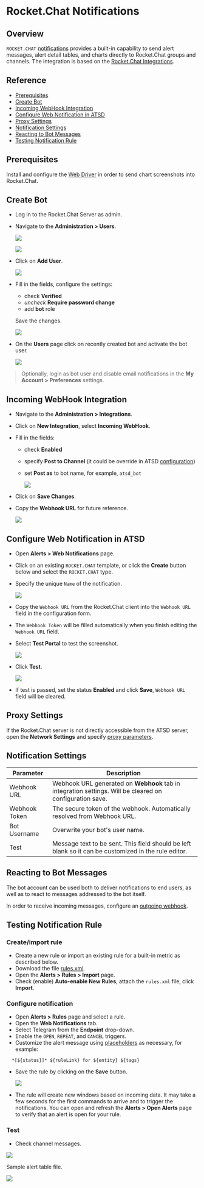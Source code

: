 # Rocket.Chat Notifications

## Overview

`ROCKET.CHAT` [notifications](../web-notifications.md) provides a built-in capability to send alert messages, alert detail tables, and charts directly to Rocket.Chat groups and channels. The integration is based on the [Rocket.Chat Integrations](https://rocket.chat/docs/administrator-guides/integrations/).

## Reference

 * [Prerequisites](#prerequisites)
 * [Create Bot](#create-bot)
 * [Incoming WebHook Integration](#incoming-webhook-integration)
 * [Configure Web Notification in ATSD](#configure-web-notification-in-atsd)
 * [Proxy Settings](#proxy-settings)
 * [Notification Settings](#notification-settings)
 * [Reacting to Bot Messages](#reacting-to-bot-messages)
 * [Testing Notification Rule](#testing-notification-rule)

## Prerequisites

Install and configure the [Web Driver](web-driver.md) in order to send chart screenshots into Rocket.Chat.

## Create Bot

* Log in to the Rocket.Chat Server as admin.
* Navigate to the **Administration > Users**.

   ![](images/rocketchat_1.png)

   ![](images/rocketchat_2.png)

* Click on **Add User**.

    ![](images/rocketchat_3.png)

* Fill in the fields, configure the settings:
   
   * check **Verified** 
   * _uncheck_ **Require password change**
   * add **bot** role

    Save the changes.

  ![](images/rocketchat_4.png)

* On the **Users** page click on recently created bot and activate the bot user.

  ![](images/rocketchat_5.png)

> Optionally, login as bot user and disable email notifications in the **My Account > Preferences** settings.

## Incoming WebHook Integration

* Navigate to the **Administration > Integrations**.

* Click on **New Integration**, select **Incoming WebHook**.

* Fill in the fields:

    * check **Enabled**
    * specify **Post to Channel** (it could be override in ATSD [configuration](#configure-web-notification-in-atsd))
    * set **Post as** to bot name, for example, `atsd_bot`

      ![](images/rocketchat_6.png)

* Click on **Save Changes**.

* Copy the **Webhook URL** for future reference.

  ![](images/rocketchat_7.png)

## Configure Web Notification in ATSD

* Open **Alerts > Web Notifications** page.
* Click on an existing `ROCKET.CHAT` template, or click the **Create** button below and select the `ROCKET.CHAT` type.
* Specify the unique `Name` of the notification.

  ![](images/rocketchat_8.png)

* Copy the `Webhook URL` from the Rocket.Chat client into the `Webhook URL` field in the configuration form.
* The  `Webhook Token` will be filled automatically when you finish editing the `Webhook URL` field.
* Select **Test Portal** to test the screenshot.

    ![](images/rocketchat_9.png)

* Click **Test**.

   ![](images/rocketchat_10.png)

* If test is passed, set the status **Enabled** and click **Save**,  `Webhook URL` field will be cleared.

## Proxy Settings

If the Rocket.Chat server is not directly accessible from the ATSD server, open the **Network Settings** and specify [proxy parameters](../web-notifications.md#network-settings).

## Notification Settings

|**Parameter**|**Description**|
|---|---|
|Webhook URL|Webhook URL generated on **Webhook** tab in integration settings. Will be cleared on configuration save.|
|Webhook Token|The secure token of the webhook. Automatically resolved from Webhook URL.|
|Bot Username|Overwrite your bot's user name.|
|Test|Message text to be sent. This field should be left blank so it can be customized in the rule editor.|

## Reacting to Bot Messages

The bot account can be used both to deliver notifications to end users, as well as to react to messages addressed to the bot itself.

In order to receive incoming messages, configure an [outgoing webhook](outgoing-webhook-rocket.chat.md).

## Testing Notification Rule

### Create/import rule

* Create a new rule or import an existing rule for a built-in metric as described below.
* Download the file [rules.xml](resources/rules.xml).
* Open the **Alerts > Rules > Import** page.
* Check (enable) **Auto-enable New Rules**, attach the `rules.xml` file, click **Import**.

### Configure notification

* Open **Alerts > Rules** page and select a rule.
* Open the **Web Notifications** tab.
* Select Telegram from the **Endpoint** drop-down.
* Enable the `OPEN`, `REPEAT`, and `CANCEL` triggers.
* Customize the alert message using [placeholders](../placeholders.md) as necessary, for example:

```ls
  *[${status}]* ${ruleLink} for ${entity} ${tags}
```

* Save the rule by clicking on the **Save** button.

  ![](images/rocketchat_11.png)

* The rule will create new windows based on incoming data.
It may take a few seconds for the first commands to arrive and to trigger the notifications. You can open and refresh the **Alerts > Open Alerts** page to verify that an alert is open for your rule.

### Test

* Check channel messages.

![](images/rocketchat_12.png)

Sample alert table file.

![](images/rocketchat_13.png)

